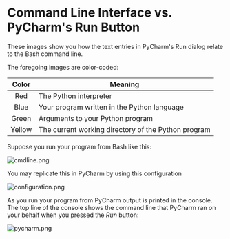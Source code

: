 # Command Line Interface vs. PyCharm's Run Button

These images show you how the text entries in PyCharm's Run dialog
relate to the Bash command line.

The foregoing images are color-coded:

| Color  | Meaning                                             |
|:------:|-----------------------------------------------------|
| Red    | The Python interpreter                              |
| Blue   | Your program written in the Python language         |
| Green  | Arguments to your Python program                    |
| Yellow | The current working directory of the Python program |


Suppose you run your program from Bash like this:

![cmdline.png](./assets/cmdline.png)


You may replicate this in PyCharm by using this configuration

![configuration.png](./assets/configuration.png)


As you run your program from PyCharm output is printed in the console.  The top
line of the console shows the command line that PyCharm ran on your behalf when
you pressed the *Run* button:

![pycharm.png](./assets/pycharm.png)
